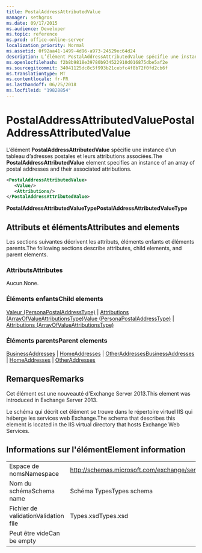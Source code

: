 ```yaml
---
title: PostalAddressAttributedValue
manager: sethgros
ms.date: 09/17/2015
ms.audience: Developer
ms.topic: reference
ms.prod: office-online-server
localization_priority: Normal
ms.assetid: 0f92aa41-1499-4d96-a973-24529ec64d24
description: L’élément PostalAddressAttributedValue spécifie une instance d’un tableau d’adresses postales et leurs attributions associées.
ms.openlocfilehash: f2b8b9818e39780b934522910d016875dbe5af2e
ms.sourcegitcommit: 34041125dc8c5f993b21cebfc4f8b72f0fd2cb6f
ms.translationtype: MT
ms.contentlocale: fr-FR
ms.lasthandoff: 06/25/2018
ms.locfileid: "19828854"
---
```

# <a name="postaladdressattributedvalue"></a><span data-ttu-id="dc9db-103">PostalAddressAttributedValue</span><span class="sxs-lookup"><span data-stu-id="dc9db-103">PostalAddressAttributedValue</span></span>

<span data-ttu-id="dc9db-104">L’élément **PostalAddressAttributedValue** spécifie une instance d’un tableau d’adresses postales et leurs attributions associées.</span><span class="sxs-lookup"><span data-stu-id="dc9db-104">The **PostalAddressAttributedValue** element specifies an instance of an array of postal addresses and their associated attributions.</span></span> 
  
```XML
<PostalAddressAttributedValue>
   <Value/>
   <Attributions/>
</PostalAddressAttributedValue>
```

 <span data-ttu-id="dc9db-105">**PostalAddressAttributedValueType**</span><span class="sxs-lookup"><span data-stu-id="dc9db-105">**PostalAddressAttributedValueType**</span></span>
## <a name="attributes-and-elements"></a><span data-ttu-id="dc9db-106">Attributs et éléments</span><span class="sxs-lookup"><span data-stu-id="dc9db-106">Attributes and elements</span></span>

<span data-ttu-id="dc9db-107">Les sections suivantes décrivent les attributs, éléments enfants et éléments parents.</span><span class="sxs-lookup"><span data-stu-id="dc9db-107">The following sections describe attributes, child elements, and parent elements.</span></span>
  
### <a name="attributes"></a><span data-ttu-id="dc9db-108">Attributs</span><span class="sxs-lookup"><span data-stu-id="dc9db-108">Attributes</span></span>

<span data-ttu-id="dc9db-109">Aucun.</span><span class="sxs-lookup"><span data-stu-id="dc9db-109">None.</span></span>
  
### <a name="child-elements"></a><span data-ttu-id="dc9db-110">Éléments enfants</span><span class="sxs-lookup"><span data-stu-id="dc9db-110">Child elements</span></span>

<span data-ttu-id="dc9db-111">[Valeur (PersonaPostalAddressType)](value-personapostaladdresstype.md) | [Attributions (ArrayOfValueAttributionsType)](attributions-arrayofvalueattributionstype.md)</span><span class="sxs-lookup"><span data-stu-id="dc9db-111">[Value (PersonaPostalAddressType)](value-personapostaladdresstype.md) | [Attributions (ArrayOfValueAttributionsType)](attributions-arrayofvalueattributionstype.md)</span></span>
  
### <a name="parent-elements"></a><span data-ttu-id="dc9db-112">Éléments parents</span><span class="sxs-lookup"><span data-stu-id="dc9db-112">Parent elements</span></span>

<span data-ttu-id="dc9db-113">[BusinessAddresses](businessaddresses.md) | [HomeAddresses](homeaddresses.md) | [OtherAddresses](otheraddresses.md)</span><span class="sxs-lookup"><span data-stu-id="dc9db-113">[BusinessAddresses](businessaddresses.md) | [HomeAddresses](homeaddresses.md) | [OtherAddresses](otheraddresses.md)</span></span>
  
## <a name="remarks"></a><span data-ttu-id="dc9db-114">Remarques</span><span class="sxs-lookup"><span data-stu-id="dc9db-114">Remarks</span></span>

<span data-ttu-id="dc9db-115">Cet élément est une nouveauté d'Exchange Server 2013.</span><span class="sxs-lookup"><span data-stu-id="dc9db-115">This element was introduced in Exchange Server 2013.</span></span>
  
<span data-ttu-id="dc9db-116">Le schéma qui décrit cet élément se trouve dans le répertoire virtuel IIS qui héberge les services web Exchange.</span><span class="sxs-lookup"><span data-stu-id="dc9db-116">The schema that describes this element is located in the IIS virtual directory that hosts Exchange Web Services.</span></span>
  
## <a name="element-information"></a><span data-ttu-id="dc9db-117">Informations sur l'élément</span><span class="sxs-lookup"><span data-stu-id="dc9db-117">Element information</span></span>

|||
|:-----|:-----|
|<span data-ttu-id="dc9db-118">Espace de noms</span><span class="sxs-lookup"><span data-stu-id="dc9db-118">Namespace</span></span>  <br/> |http://schemas.microsoft.com/exchange/services/2006/types  <br/> |
|<span data-ttu-id="dc9db-119">Nom du schéma</span><span class="sxs-lookup"><span data-stu-id="dc9db-119">Schema name</span></span>  <br/> |<span data-ttu-id="dc9db-120">Schéma Types</span><span class="sxs-lookup"><span data-stu-id="dc9db-120">Types schema</span></span>  <br/> |
|<span data-ttu-id="dc9db-121">Fichier de validation</span><span class="sxs-lookup"><span data-stu-id="dc9db-121">Validation file</span></span>  <br/> |<span data-ttu-id="dc9db-122">Types.xsd</span><span class="sxs-lookup"><span data-stu-id="dc9db-122">Types.xsd</span></span>  <br/> |
|<span data-ttu-id="dc9db-123">Peut être vide</span><span class="sxs-lookup"><span data-stu-id="dc9db-123">Can be empty</span></span>  <br/> ||
   

